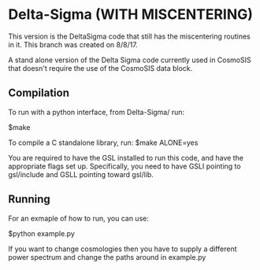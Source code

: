 Delta-Sigma (WITH MISCENTERING)
===========
This version is the DeltaSigma code that still has the miscentering routines in it. This branch was created on 8/8/17.

A stand alone version of the Delta Sigma code currently used in CosmoSIS that doesn't require the use of the CosmoSIS data block.

Compilation
-----------
To run with a python interface, from Delta-Sigma/ run:

$make

To compile a C standalone library, run:
$make ALONE=yes

You are required to have the GSL installed to run this code, and have
the appropriate flags set up. Specifically, you need to have
GSLI pointing to gsl/include and GSLL pointing toward gsl/lib.

Running
-------
For an exmaple of how to run, you can use:

$python example.py

If you want to change cosmologies then you have to supply a different power spectrum and change the paths around in example.py